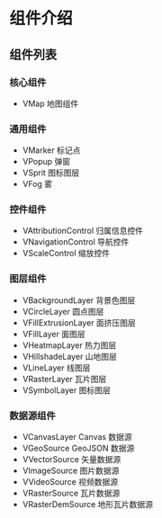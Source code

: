 # 组件介绍

## 组件列表

### 核心组件

- VMap 地图组件

### 通用组件

- VMarker 标记点
- VPopup 弹窗
- VSprit 图标图层
- VFog 雾

### 控件组件

- VAttributionControl 归属信息控件
- VNavigationControl 导航控件
- VScaleControl 缩放控件

### 图层组件

- VBackgroundLayer 背景色图层
- VCircleLayer 圆点图层
- VFillExtrusionLayer 面挤压图层
- VFillLayer 面图层
- VHeatmapLayer 热力图层
- VHillshadeLayer 山地图层
- VLineLayer 线图层
- VRasterLayer 瓦片图层
- VSymbolLayer 图标图层

### 数据源组件

- VCanvasLayer Canvas 数据源
- VGeoSource GeoJSON 数据源
- VVectorSource 矢量数据源
- VImageSource 图片数据源
- VVideoSource 视频数据源
- VRasterSource 瓦片数据源
- VRasterDemSource 地形瓦片数据源
